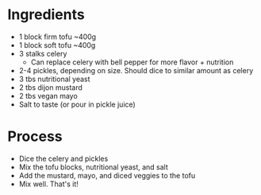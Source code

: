 # Ingredients
- 1 block firm tofu ~400g
- 1 block soft tofu ~400g
- 3 stalks celery
  - Can replace celery with bell pepper for more flavor + nutrition
- 2-4 pickles, depending on size. Should dice to similar amount as celery
- 3 tbs nutritional yeast
- 2 tbs dijon mustard
- 2 tbs vegan mayo
- Salt to taste (or pour in pickle juice)

# Process
- Dice the celery and pickles
- Mix the tofu blocks, nutritional yeast, and salt
- Add the mustard, mayo, and diced veggies to the tofu
- Mix well. That's it! 
